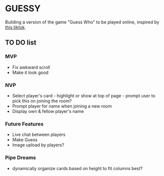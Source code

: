 # GUESSY

Building a version of the game "Guess Who" to be played online, inspired by [this tiktok](https://ve.media.tumblr.com/tumblr_q8otm9qrlU1w0qmsw.mp4).

## TO DO list

### MVP

- Fix awkward scroll
- Make it look good

### NVP

- Select player's card - highlight or show at top of page
        - prompt user to pick this on joining the room?
- Prompt player for name when joining a new room
- Display own & fellow player's name

### Future Features

- Live chat between players
- Make Guess
- Image upload by players?

### Pipe Dreams

- dynamically organize cards based on height to fit columns best?
